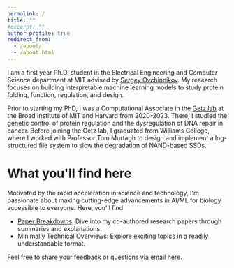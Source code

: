 ```yaml
---
permalink: /
title: ""
#excerpt: ""
author_profile: true
redirect_from: 
  - /about/
  - /about.html
---
```


I am a first year Ph.D. student in the Electrical Engineering and
Computer Science department at MIT advised by [Sergey
Ovchinnikov](https://www.solab.org/ "Solab Website"). My research focuses on building interpretable machine learning models to study
protein folding, function, regulation, and design.

Prior to starting my PhD, I was a Computational Associate in the [Getz
lab](https://getzlab.org/ "Getz Lab Website") at the Broad Institute of MIT and Harvard from
2020-2023. There, I studied the genetic control of protein
regulation and the dysregulation of  DNA repair in
cancer. Before joining the Getz lab, I graduated from Williams
College, where I worked with Professor Tom Murtagh to design and
implement a
log-structured file system to slow the degradation of NAND-based
SSDs.

What you'll find here
======
Motivated by the rapid acceleration in science and technology, I'm
passionate about making cutting-edge advancements in AI/ML for biology
accessible to everyone. Here, you'll find 
* [Paper Breakdowns](https://yoakiyama.github.io/paper-breakdowns/):
  Dive into my co-authored research papers through summaries and
  explanations. 
* Minimally Technical
  Overviews:
  Explore exciting topics in a readily understandable format.
  
Feel free to share your feedback
or questions via email [here](mailto:yo_aki@mit.edu).
